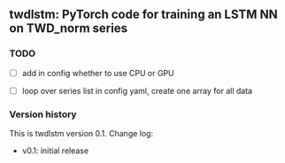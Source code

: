 twdlstm: PyTorch code for training an LSTM NN on TWD_norm series
---------------------------------------------------------------

### TODO

* [ ] add in config whether to use CPU or GPU
* [ ] loop over series list in config yaml, create one array for all data


### Version history

This is twdlstm version 0.1. Change log:
* v0.1: initial release
